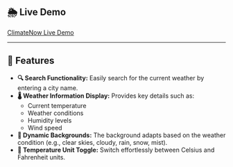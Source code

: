 ## 🌦️ Live Demo  
[ClimateNow Live Demo](https://udaydocs.github.io/ClimateNow/)  

---

## 🚀 Features  

- **🔍 Search Functionality:** Easily search for the current weather by entering a city name.  
- **🌡️ Weather Information Display:** Provides key details such as:  
  - Current temperature  
  - Weather conditions  
  - Humidity levels  
  - Wind speed  
- **🌈 Dynamic Backgrounds:** The background adapts based on the weather condition (e.g., clear skies, cloudy, rain, snow, mist).  
- **🔄 Temperature Unit Toggle:** Switch effortlessly between Celsius and Fahrenheit units.
